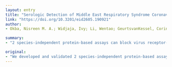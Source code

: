 ```yaml
---
layout: entry
title: "Serologic Detection of Middle East Respiratory Syndrome Coronavirus Functional Antibodies"
link: "https://doi.org/10.3201/eid2605.190921"
author:
- Okba, Nisreen M. A.; Widjaja, Ivy; Li, Wentao; GeurtsvanKessel, Corine H.; Farag, Elmoubasher A. B. A.; Al-Hajri, Mohammed; Park, Wan Beom; Oh, Myoung-Don; Reusken, Chantal B. M. E.; Koopmans, Marion P. G.; Bosch, Berend-Jan; Haagmans, Bart L.

summary:
- "2 species-independent protein-based assays can block virus receptor-binding or sialic acid-attachment. Antibody levels measured correlated strongly with virus-neutralizing antibody titers. We validated the assay for serologic confirmatory diagnosis of Middle East respiratory syndrome coronavirus functional antibodies. The antibodies can block viruses receptor binding or binding. They can block a virus receptor binding antibody. This is proving their use for confirming the diagnosis."

original:
- "We developed and validated 2 species-independent protein-based assays to detect Middle East respiratory syndrome coronavirus functional antibodies that can block virus receptor-binding or sialic acid-attachment. Antibody levels measured in both assays correlated strongly with virus-neutralizing antibody titers, proving their use for serologic confirmatory diagnosis of Middle East respiratory syndrome."
---
```


